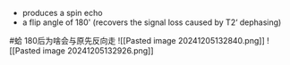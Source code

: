 - produces a spin echo
- a flip angle of 180'
	(recovers the signal loss caused by T2‘ dephasing)

#蛤 180后为啥会与原先反向走
![[Pasted image 20241205132840.png]]
					![[Pasted image 20241205132926.png]]